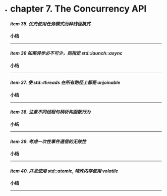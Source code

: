 * # chapter 7.  The Concurrency API

  #### *item 35. 优先使用任务模式而非线程模式*

     **小结**

  ---

  #### *item 36 如果异步必不可少，则指定 std::launch::async*

     **小结**

  ---

  #### *item 37. 使 std::threads 在所有路径上都是 unjoinable*

     **小结**

  ---

  #### *item 38. 注意不同线程句柄析构函数行为*

     **小结**

  ---

  #### *item 39. 考虑一次性事件通信的无效性*

     **小结**

  ---

  #### *item 40. 并发使用 std::atomic, 特殊内存使用 volatile*

     **小结**

  ---

  

